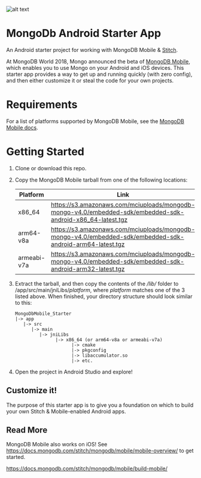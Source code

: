 ![alt text][logo]
# MongoDb Android Starter App
An Android starter project for working with MongoDB Mobile &amp;
[Stitch](https://docs.mongodb.com/stitch/).

At MongoDB World 2018, Mongo announced the beta of 
[MongoDB Mobile](https://www.mongodb.com/use-cases/mobile), which 
enables you to use Mongo on your Android and iOS devices. This starter 
app provides a way to get up and running quickly (with zero config), and 
then either customize it or steal the code for your own projects.

# Requirements
For a list of platforms supported by MongoDB Mobile, see the
[MongoDB Mobile docs](https://docs.mongodb.com/stitch/mongodb/mobile/mobile-overview/).

# Getting Started

1. Clone or download this repo.
2. Copy the MongoDB Mobile tarball from one of the following locations:

   | Platform    | Link |
   |-------------|------|
   | x86_64      | https://s3.amazonaws.com/mciuploads/mongodb-mongo-v4.0/embedded-sdk/embedded-sdk-android-x86_64-latest.tgz |
   | arm64-v8a   | https://s3.amazonaws.com/mciuploads/mongodb-mongo-v4.0/embedded-sdk/embedded-sdk-android-arm64-latest.tgz  |
   | armeabi-v7a | https://s3.amazonaws.com/mciuploads/mongodb-mongo-v4.0/embedded-sdk/embedded-sdk-android-arm32-latest.tgz  |

3. Extract the tarball, and then copy the contents of the */lib/* folder to /app/src/main/jniLibs/_platform_, where
_platform_ matches one of the 3 listed above. When finished, your
directory structure should look similar to this:
   ```
   MongoDbMobile_Starter
   |-> app
      |-> src
         |-> main
            |-> jniLibs
                  |-> x86_64 (or arm64-v8a or armeabi-v7a)
                        |-> cmake
                        |-> pkgconfig
                        |-> libaccumulator.so
                        |-> etc.
   ```

4. Open the project in Android Studio and explore!

## Customize it!

The purpose of this starter app is to give you a foundation on which to 
build your own Stitch & Mobile-enabled Android apps. 

## Read More

MongoDB Mobile also works on iOS! See https://docs.mongodb.com/stitch/mongodb/mobile/mobile-overview/
to get started.

https://docs.mongodb.com/stitch/mongodb/mobile/build-mobile/

[logo]: https://pbs.twimg.com/media/DC3eZkzXkAAGPhI.jpg